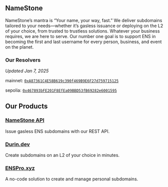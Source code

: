 ## NameStone

NameStone’s mantra is “Your name, your way, fast.” We deliver subdomains tailored to your needs—whether it’s gasless issuance or deploying on the L2 of your choice, from trusted to trustless solutions. Whatever your business requires, we are here to serve. Our number one goal is to support ENS in becoming the first and last username for every person, business, and event on the planet.

### Our Resolvers
_Updated Jan 7, 2025_

mainnet: [`0xA87361C4E58B619c390f469B9E6F27d759715125`](https://etherscan.io/address/0xA87361C4E58B619c390f469B9E6F27d759715125)

sepolia: [`0x467893bFE201F8EfEa09BBD53fB69282e6001595`](https://eth-sepolia.blockscout.com/address/0x467893bFE201F8EfEa09BBD53fB69282e6001595?tab=contract)


## Our Products

### [NameStone API](https://namestone.xyz/)
Issue gasless ENS subdomains with our REST API.

### [Durin.dev](https://durin.dev/)
Create subdomains on an L2 of your choice in minutes.

### [ENSPro.xyz](https://enspro.xyz/)

A no-code solution to create and manage personal subdomains.
